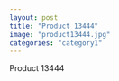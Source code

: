```yaml
---
layout: post
title: "Product 13444"
image: "product13444.jpg"
categories: "category1"
---
```

Product 13444
